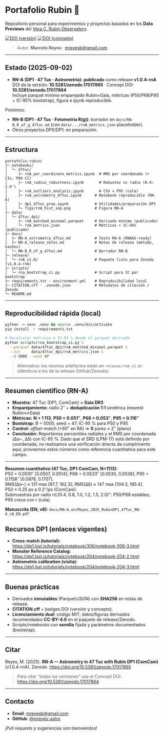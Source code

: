 # Portafolio Rubin 🔭

Repositorio personal para experimentos y proyectos basados en los **Data Previews** del [Vera C. Rubin Observatory](https://www.lsst.org/).

[![DOI (versión)](https://zenodo.org/badge/DOI/10.5281/zenodo.17017865.svg)](https://doi.org/10.5281/zenodo.17017865)
[![DOI (concepto)](https://zenodo.org/badge/DOI/10.5281/zenodo.17017864.svg)](https://doi.org/10.5281/zenodo.17017864)

> Autor: **Marcelo Reyes** · [mreyesb@gmail.com](mailto:mreyesb@gmail.com)

---

## Estado (2025-09-02)

- **RN-A (DP1 · 47 Tuc · Astrometría)**: **publicado** como release **v1.0.4-rnA**  
  DOI de la versión: **10.5281/zenodo.17017865** · Concept DOI: **10.5281/zenodo.17017864**  
  Incluye parquet mínimo emparejado Rubin×Gaia, métricas (P50/P68/P95 + IC-95% bootstrap), figura e ipynb reproducible.

Próximos:
- **RN-B (DP1 · 47 Tuc · Fotometría R(g))**: borrador en `docs/RN-B_R_of_g_47tuc.md` (con `data/.../rnB_metrics.json` placeholder).
- Otros proyectos DP0/DP1: en preparación.

---

## Estructura

```text
portafolio-rubin/
├─ notebooks/
│  └─ 47tuc/
│     ├─ rnA_per_coordinate_metrics.ipynb  # RMS por coordenada (+ CIs, P68 CI)
│     ├─ rnA_radius_robustness.ipynb       # Robustez vs radio (0.4–2.0″)
│     ├─ rnA_outliers_analysis.ipynb       # CSV > P95 (cola)
│     ├─ rnA_astrometry_47tuc.ipynb      # Notebook reproducible (RN-A)
│     ├─ dp1_47tuc_prep.ipynb            # Utilidades/preparación DP1
│     └─ figs/rnA_hist_sep.png           # Figura RN-A
├─ data/
│  └─ 47tuc_dp1/
│     ├─ rnA_matched_minimal.parquet     # Derivado mínimo (publicado)
│     └─ rnA_metrics.json                # Métricas + IC-95% (publicado)
├─ docs/
│  ├─ RN-A_astrometry_47tuc.md           # Texto RN-A (RNAAS-ready)
│  ├─ RN-A_release_notes.md              # Notas de release (método, hashes)
│  └─ RN-B_R_of_g_47tuc.md               # Borrador RN-B
├─ release/
│  └─ rnA_v1.0/                          # Paquete listo para Zenodo (v1.0.4-rnA)
├─ scripts/
│  └─ rna_bootstrap_ci.py                # Script para IC por bootstrap
├─ requirements.txt · environment.yml    # Reproducibilidad local
├─ CITATION.cff · .zenodo.json           # Metadatos de citación / Zenodo
└─ README.md
```

---

## Reproducibilidad rápida (local)

```bash
python -m venv .venv && source .venv/bin/activate
pip install -r requirements.txt

# Recalcular métricas e IC-95 % desde el parquet derivado
python scripts/rna_bootstrap_ci.py \
  --parquet data/47tuc_dp1/rnA_matched_minimal.parquet \
  --out     data/47tuc_dp1/rnA_metrics.json \
  --B 5000 --seed 47
```

> Alternativa: los mismos artefactos están en `release/rnA_v1.0/` (idénticos a los de la release GitHub/Zenodo).

---

## Resumen científico (RN-A)

- **Muestra:** 47 Tuc (DP1, ComCam) × **Gaia DR3**  
- **Emparejamiento:** radio 2″ + **deduplicación 1:1** simétrica (nearest Rubin↔Gaia)  
- **Métricas:** **N = 1 113**, **P50 = 0.051″**, **P68 = 0.053″**, **P95 = 0.116″**  
- **Bootstrap:** B = 5000, seed = 47; IC-95 % para P50 y P95  
- **Control:** *offset-match* (+60″ en RA) ⇒ **0** pares ≤ 2″ (plano)  
- **Conclusión:** Reportamos percentiles radiales y el RMS por coordenada (Δα⋆, Δδ) con IC-95 %. Dado que el SRD (LPM-17) está definido por coordenada, no realizamos una verificación directa de cumplimiento aquí; proveemos estos números como referencia cuantitativa para este campo.

---

**Resumen cuantitativo (47 Tuc, DP1·ComCam, N=1113):**  
P50 = 0.0510″ [0.0507, 0.0514]; P68 = 0.0533″ [0.0530, 0.0538]; P95 = 0.1158″ [0.0978, 0.1707].  
RMS(Δα⋆) ≈ 131 mas [97.7, 162.3]; RMS(Δδ) ≈ 147 mas [104.3, 185.4].  
P50 ≈ 0.25 px a 0.2″/px (ComCam).  
Submuestras por radio r∈{0.4, 0.8, 1.0, 1.2, 1.5, 2.0}″: P50/P68 estables; P95 crece con r (cola).

**Manuscrito (EN, v8):** `docs/RN-A_en/Reyes_2025_RubinDP1_47Tuc_RN-A_v8_EN.pdf`


## Recursos DP1 (enlaces vigentes)

- **Cross-match (tutorial):** https://dp1.lsst.io/tutorials/notebook/306/notebook-306-3.html  
- **Monster Reference Catalog:** https://dp1.lsst.io/tutorials/notebook/204/notebook-204-2.html  
- **Astrometric calibration (visita):** https://dp1.lsst.io/tutorials/notebook/204/notebook-204-3.html

---

## Buenas prácticas

- Derivados **inmutables** (Parquet/JSON) con **SHA256** en notas de release.
- **CITATION.cff** + badges DOI (versión y concepto).
- **Licenciamiento dual**: código MIT; datos/figuras derivados recomendados **CC-BY-4.0** en el paquete de release/Zenodo.
- Scripts/notebooks con **semilla** fijada y parámetros documentados (bootstrap).

---

## Citar

Reyes, M. (2025). **RN-A — Astrometry in 47 Tuc with Rubin DP1 (ComCam)** (v1.0.4-rnA). Zenodo. https://doi.org/10.5281/zenodo.17017865  
> Para citar “todas las versiones” usa el Concept DOI: https://doi.org/10.5281/zenodo.17017864

---

## Contacto

- **Email**: [mreyesb@gmail.com](mailto:mreyesb@gmail.com)  
- **GitHub**: [@mreyes-astro](https://github.com/mreyes-astro)

¡Pull requests y sugerencias son bienvenidos!

